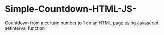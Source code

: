 # Simple-Countdown-HTML-JS-
Countdown from a certain number to 1 on an HTML page using Javascript setinterval function
